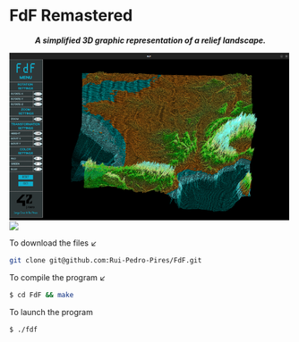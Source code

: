 # FdF Remastered

<p align="center">
	<b><i>A simplified 3D graphic representation of a relief landscape.</i></b><br>
</p>


<img src="https://github.com/Rui-Pedro-Pires/FdF/blob/main/presentation/images/france_map.png" width=500 height=300 align="center"/>
<img src="https://github.com/Rui-Pedro-Pires/FdF/blob/main/presentation/gifs/GIFMaker_me.gif" align="center"/>



To download the files ↙️
```bash
git clone git@github.com:Rui-Pedro-Pires/FdF.git
```

To compile the program ↙️

```bash
$ cd FdF && make
```

To launch the program
```bash
$ ./fdf
```
